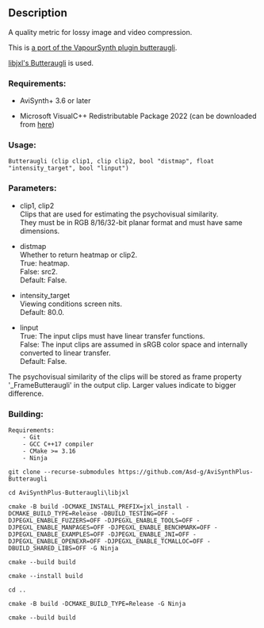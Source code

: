 ## Description

A quality metric for lossy image and video compression.

This is [a port of the VapourSynth plugin butteraugli](https://github.com/fdar0536/VapourSynth-butteraugli).

[libjxl's Butteraugli](https://github.com/libjxl/libjxl) is used.

### Requirements:

- AviSynth+ 3.6 or later

- Microsoft VisualC++ Redistributable Package 2022 (can be downloaded from [here](https://github.com/abbodi1406/vcredist/releases))

### Usage:

```
Butteraugli (clip clip1, clip clip2, bool "distmap", float "intensity_target", bool "linput")
```

### Parameters:

- clip1, clip2\
    Clips that are used for estimating the psychovisual similarity.\
    They must be in RGB 8/16/32-bit planar format and must have same dimensions.
        
- distmap\
    Whether to return heatmap or clip2.\
    True: heatmap.\
    False: src2.\
    Default: False.
    
- intensity_target\
    Viewing conditions screen nits.\
    Default: 80.0.
    
- linput\
    True: The input clips must have linear transfer functions.\
    False: The input clips are assumed in sRGB color space and internally converted to linear transfer.\
    Default: False.
    
    
The psychovisual similarity of the clips will be stored as frame property '_FrameButteraugli' in the output clip. Larger values indicate to bigger difference. 

### Building:

```
Requirements:
    - Git
    - GCC C++17 compiler
    - CMake >= 3.16
    - Ninja
```
```git clone --recurse-submodules https://github.com/Asd-g/AviSynthPlus-Butteraugli```

```cd AviSynthPlus-Butteraugli\libjxl```

```cmake -B build -DCMAKE_INSTALL_PREFIX=jxl_install -DCMAKE_BUILD_TYPE=Release -DBUILD_TESTING=OFF -DJPEGXL_ENABLE_FUZZERS=OFF -DJPEGXL_ENABLE_TOOLS=OFF -DJPEGXL_ENABLE_MANPAGES=OFF -DJPEGXL_ENABLE_BENCHMARK=OFF -DJPEGXL_ENABLE_EXAMPLES=OFF -DJPEGXL_ENABLE_JNI=OFF -DJPEGXL_ENABLE_OPENEXR=OFF -DJPEGXL_ENABLE_TCMALLOC=OFF -DBUILD_SHARED_LIBS=OFF -G Ninja```

```cmake --build build```

```cmake --install build```

```cd ..```

```cmake -B build -DCMAKE_BUILD_TYPE=Release -G Ninja```

```cmake --build build```
